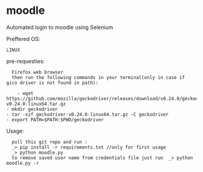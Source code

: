 # moodle

Automated login to moodle using Selenium


Preffered OS:

	LINUX


pre-requesties:

      Firefox web browser
      then run the following commands in your terminal(only in case if gico driver is not found in path):
      
       	- wget https://github.com/mozilla/geckodriver/releases/download/v0.24.0/geckodriver-v0.24.0-linux64.tar.gz
  	- mkdir geckodriver
  	- tar -xzf geckodriver-v0.24.0-linux64.tar.gz -C geckodriver
  	- export PATH=$PATH:$PWD/geckodriver
	
Usage:

      pull this git repo and run : 
      _> pip install -r requirements.txt //only for first usage
      _> python moodle.py
      to remove saved user name from credentials file just run  _> python moodle.py -r
      

